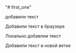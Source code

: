 "# first_one" 

добавили текст

Добавили текст в браузере


Локально добавлии текст


Добавили текст в новой ветке

